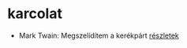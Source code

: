 # karcolat

- Mark Twain: Megszelídítem a kerékpárt [részletek](_details/%7Bopf.creator%7D.md#id_936)